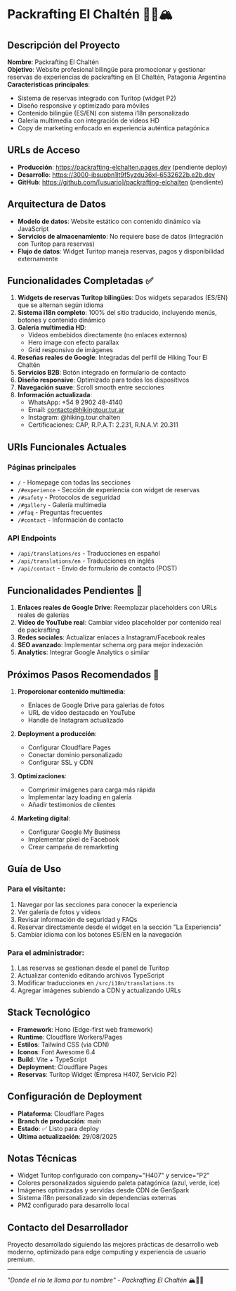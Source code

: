 # Packrafting El Chaltén 🚣‍♂️🏔️

## Descripción del Proyecto
**Nombre**: Packrafting El Chaltén  
**Objetivo**: Website profesional bilingüe para promocionar y gestionar reservas de experiencias de packrafting en El Chaltén, Patagonia Argentina  
**Características principales**: 
- Sistema de reservas integrado con Turitop (widget P2)
- Diseño responsive y optimizado para móviles
- Contenido bilingüe (ES/EN) con sistema i18n personalizado
- Galería multimedia con integración de videos HD
- Copy de marketing enfocado en experiencia auténtica patagónica

## URLs de Acceso
- **Producción**: https://packrafting-elchalten.pages.dev (pendiente deploy)
- **Desarrollo**: https://3000-ibsupbn1lt9f5yzdu36xl-6532622b.e2b.dev
- **GitHub**: https://github.com/[usuario]/packrafting-elchalten (pendiente)

## Arquitectura de Datos
- **Modelo de datos**: Website estático con contenido dinámico vía JavaScript
- **Servicios de almacenamiento**: No requiere base de datos (integración con Turitop para reservas)
- **Flujo de datos**: Widget Turitop maneja reservas, pagos y disponibilidad externamente

## Funcionalidades Completadas ✅
1. **Widgets de reservas Turitop bilingües**: Dos widgets separados (ES/EN) que se alternan según idioma
2. **Sistema i18n completo**: 100% del sitio traducido, incluyendo menús, botones y contenido dinámico
3. **Galería multimedia HD**: 
   - Videos embebidos directamente (no enlaces externos)
   - Hero image con efecto parallax
   - Grid responsivo de imágenes
4. **Reseñas reales de Google**: Integradas del perfil de Hiking Tour El Chaltén
5. **Servicios B2B**: Botón integrado en formulario de contacto
6. **Diseño responsive**: Optimizado para todos los dispositivos
7. **Navegación suave**: Scroll smooth entre secciones
8. **Información actualizada**: 
   - WhatsApp: +54 9 2902 48-4140
   - Email: contacto@hikingtour.tur.ar
   - Instagram: @hiking.tour.chalten
   - Certificaciones: CAP, R.P.A.T: 2.231, R.N.A.V: 20.311

## URIs Funcionales Actuales

### Páginas principales
- `/` - Homepage con todas las secciones
- `/#experience` - Sección de experiencia con widget de reservas
- `/#safety` - Protocolos de seguridad
- `/#gallery` - Galería multimedia
- `/#faq` - Preguntas frecuentes
- `/#contact` - Información de contacto

### API Endpoints
- `/api/translations/es` - Traducciones en español
- `/api/translations/en` - Traducciones en inglés
- `/api/contact` - Envío de formulario de contacto (POST)

## Funcionalidades Pendientes 🔄
1. **Enlaces reales de Google Drive**: Reemplazar placeholders con URLs reales de galerías
2. **Video de YouTube real**: Cambiar video placeholder por contenido real de packrafting
3. **Redes sociales**: Actualizar enlaces a Instagram/Facebook reales
4. **SEO avanzado**: Implementar schema.org para mejor indexación
5. **Analytics**: Integrar Google Analytics o similar

## Próximos Pasos Recomendados 🎯
1. **Proporcionar contenido multimedia**:
   - Enlaces de Google Drive para galerías de fotos
   - URL de video destacado en YouTube
   - Handle de Instagram actualizado

2. **Deployment a producción**:
   - Configurar Cloudflare Pages
   - Conectar dominio personalizado
   - Configurar SSL y CDN

3. **Optimizaciones**:
   - Comprimir imágenes para carga más rápida
   - Implementar lazy loading en galería
   - Añadir testimonios de clientes

4. **Marketing digital**:
   - Configurar Google My Business
   - Implementar píxel de Facebook
   - Crear campaña de remarketing

## Guía de Uso

### Para el visitante:
1. Navegar por las secciones para conocer la experiencia
2. Ver galería de fotos y videos
3. Revisar información de seguridad y FAQs
4. Reservar directamente desde el widget en la sección "La Experiencia"
5. Cambiar idioma con los botones ES/EN en la navegación

### Para el administrador:
1. Las reservas se gestionan desde el panel de Turitop
2. Actualizar contenido editando archivos TypeScript
3. Modificar traducciones en `/src/i18n/translations.ts`
4. Agregar imágenes subiendo a CDN y actualizando URLs

## Stack Tecnológico
- **Framework**: Hono (Edge-first web framework)
- **Runtime**: Cloudflare Workers/Pages
- **Estilos**: Tailwind CSS (via CDN)
- **Iconos**: Font Awesome 6.4
- **Build**: Vite + TypeScript
- **Deployment**: Cloudflare Pages
- **Reservas**: Turitop Widget (Empresa H407, Servicio P2)

## Configuración de Deployment
- **Plataforma**: Cloudflare Pages
- **Branch de producción**: main
- **Estado**: ✅ Listo para deploy
- **Última actualización**: 29/08/2025

## Notas Técnicas
- Widget Turitop configurado con company="H407" y service="P2"
- Colores personalizados siguiendo paleta patagónica (azul, verde, ice)
- Imágenes optimizadas y servidas desde CDN de GenSpark
- Sistema i18n personalizado sin dependencias externas
- PM2 configurado para desarrollo local

## Contacto del Desarrollador
Proyecto desarrollado siguiendo las mejores prácticas de desarrollo web moderno, optimizado para edge computing y experiencia de usuario premium.

---
*"Donde el río te llama por tu nombre" - Packrafting El Chaltén* 🏔️🚣‍♂️
